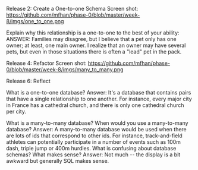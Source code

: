 

Release 2: Create a One-to-one Schema
Screen shot:
https://github.com/mfhan/phase-0/blob/master/week-8/imgs/one_to_one.png

Explain why this relationship is a one-to-one to the best of your ability:
ANSWER: Families may disagree, but I believe that a pet only has one owner; at least, one main owner. I realize that an owner may have several pets, but even in those situations there is often a "lead" pet in the pack.

Release 4: Refactor
Screen shot:
https://github.com/mfhan/phase-0/blob/master/week-8/imgs/many_to_many.png

Release 6: Reflect

What is a one-to-one database?
Answer: It's a database that contains pairs that have a single relationship to one another. For instance, every major city in France has a cathedral church, and there is only one cathedral church per city.

What is a many-to-many database?
When would you use a many-to-many database?
Answer: A many-to-many database would be used when there are lots of ids that correspond to other ids. For instance, track-and-field athletes can potentially participate in a number of events such as 100m dash, triple jump or 400m hurdles.
What is confusing about database schemas? What makes sense?
Answer: Not much -- the display is a bit awkward but generally SQL makes sense.

